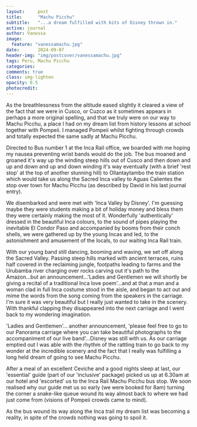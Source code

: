 ```yaml
---
layout:     post
title:      "Machu Picchu"
subtitle:   "...a dream fulfilled with bits of Disney thrown in."
active: journal
author: Vanessa
image:
  feature: "vanessamachu.jpg"
date:       2024-09-07
header-img: "img/postcover/vanessamachu.jpg"
tags: Peru, Machu Picchu
categories: 
comments: true
class: img-lighten 
opacity: 0.5
photocredit:
---
```


As the breathlessness from the altitude eased slightly it cleared a view of the fact that we were in Cusco, or Cuzco as it sometimes appears in perhaps a more original spelling, and that we truly were on our way to Machu Picchu, a place I had on my dream list from history lessons at school together with Pompeii. I managed Pompeii whilst fighting through crowds and totally expected the same sadly at Machu Picchu. 

Directed to Bus number 1 at the Inca Rail office, we boarded with me hoping my nausea preventing wrist bands would do the job. The bus moaned and groaned it's way up the winding steep hills out of Cusco and then down and up and down and up and down winding it's way eventually  (with a brief 'rest stop' at the top of another stunning hill) to Ollantaytambo the train station which would take us along the Sacred Inca valley to Aguas Calientes the stop over town for Machu Picchu (as described by David in his last journal entry). 

We disembarked and were met with 'Inca Valley by Disney'. I'm guessing maybe they were students making a bit of holiday money and bless them they were certainly making the most of it. Wonderfully 'authentically' dressed in the beautiful Inca colours, to the sound of pipes playing the inevitable El Condor Paso and accompanied by booms from their conch shells, we were gathered up by the young Incas and led, to the astonishment and amusement of the locals, to our waiting Inca Rail train.

With our young band still dancing, booming and waving, we set off along the Sacred Valley. Passing steep hills marked with ancient terraces, ruins half covered in the reclaiming jungle, footpaths leading to farms and the Urubamba river charging over rocks carving out it's path to the Amazon...but an announcement...'Ladies and Gentlemen we will shortly be giving a recital of a traditional Inca love poem'...and at that a man and a woman clad in full Inca costume stood in the aisle,  and began to act out and mime the words from the song coming from the speakers in the carriage. I'm sure it was very beautiful but I really just wanted to take in the scenery. With thankful clapping they disappeared into the next carriage and I went back to my wondering imagination.

'Ladies and Gentlemen'... another announcement, 'please feel free to go to our Panorama carriage where you can take beautiful photographs to the accompaniment of our live band'...Disney was still with us. As our carriage emptied out I was able with the rhythm of the rattling train to go back to my wonder at the incredible scenery and the fact that I really was fulfilling a long held dream of going to see Machu Picchu.   

After a meal of an excellent Ceviche and a good nights sleep at last, our 'essential' guide (part of our 'inclusive' package) picked us up at 6.30am at our hotel and 'escorted' us to the Inca Rail Machu Picchu bus stop.  We soon realised why our guide met us so early (we were booked for 8am) turning the corner a snake-like queue wound its way almost back to where we had just come from (visions of Pompeii crowds came to mind).

As the bus wound its way along the Inca trail my dream list was becoming a reality, in spite of the crowds nothing was going to spoil it.








